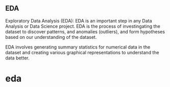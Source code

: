 ## EDA

Exploratory Data Analysis (EDA):
EDA is an important step in any Data Analysis or Data Science project. EDA is the process of investingating the dataset to discover patterns, and anomalies (outliers), and form hypotheses based on our understanding of the dataset.

EDA involves generating summary statistics for numerical data in the dataset and creating various graphical representations to understand the data better.
# eda
